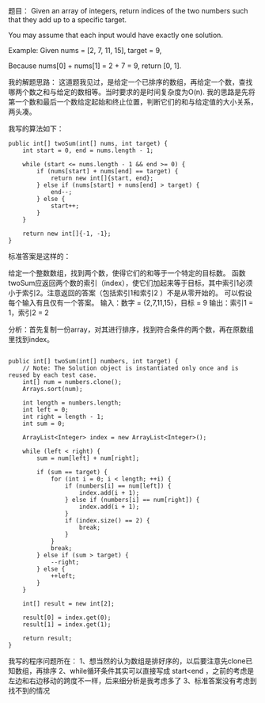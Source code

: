 题目：
Given an array of integers, return indices of the two numbers such that they add up to a specific target.

You may assume that each input would have exactly one solution.

Example:
Given nums = [2, 7, 11, 15], target = 9,

Because nums[0] + nums[1] = 2 + 7 = 9,
return [0, 1].

我的解题思路：
这道题我见过，是给定一个已排序的数组，再给定一个数，查找哪两个数之和与给定的数相等。当时要求的是时间复杂度为O(n).
我的思路是先将第一个数和最后一个数给定起始和终止位置，判断它们的和与给定值的大小关系，两头凑。

我写的算法如下：

```
public int[] twoSum(int[] nums, int target) {
    int start = 0, end = nums.length - 1;

    while (start <= nums.length - 1 && end >= 0) {
        if (nums[start] + nums[end] == target) {
            return new int[]{start, end};
        } else if (nums[start] + nums[end] > target) {
            end--;
        } else {
            start++;
        }
    }

    return new int[]{-1, -1};
}

```

标准答案是这样的：

给定一个整数数组，找到两个数，使得它们的和等于一个特定的目标数。
函数twoSum应返回两个数的索引（index），使它们加起来等于目标，其中索引1必须小于索引2。注意返回的答案（包括索引1和索引2 ）不是从零开始的。
可以假设每个输入有且仅有一个答案。
输入：数字 = {2,7,11,15}，目标 = 9
输出：索引1 = 1，索引2 = 2

分析：首先复制一份array，对其进行排序，找到符合条件的两个数，再在原数组里找到index。

```

public int[] twoSum(int[] numbers, int target) {  
    // Note: The Solution object is instantiated only once and is reused by each test case.  
    int[] num = numbers.clone();  
    Arrays.sort(num);  

    int length = numbers.length;  
    int left = 0;  
    int right = length - 1;  
    int sum = 0;  

    ArrayList<Integer> index = new ArrayList<Integer>();  

    while (left < right) {  
        sum = num[left] + num[right];  

        if (sum == target) {  
            for (int i = 0; i < length; ++i) {  
                if (numbers[i] == num[left]) {  
                    index.add(i + 1);  
                } else if (numbers[i] == num[right]) {  
                    index.add(i + 1);  
                }  
                if (index.size() == 2) {  
                    break;  
                }  
            }  
            break;  
        } else if (sum > target) {  
            --right;  
        } else {  
            ++left;  
        }  
    }  

    int[] result = new int[2];  

    result[0] = index.get(0);  
    result[1] = index.get(1);  

    return result;  
}  

```

我写的程序问题所在：
1、想当然的认为数组是排好序的，以后要注意先clone已知数组，再排序
2、while循环条件其实可以直接写成 start<end ，之前的考虑是左边和右边移动的跨度不一样，后来细分析是我考虑多了
3、标准答案没有考虑到找不到的情况

